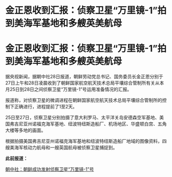 # 金正恩收到汇报：侦察卫星“万里镜-1”拍到美海军基地和多艘英美航母

# 金正恩收到汇报：侦察卫星“万里镜-1”拍到美海军基地和多艘英美航母

据央视新闻，据朝中社28日报道，朝鲜劳动党总书记、国务委员长金正恩分别于27日上午和28日凌晨收到了朝鲜国家航空航天技术总局平壤综合管制所有关从本月25日到28日之间侦察卫星“万里镜-1”号运用准备情况的汇报。

报道称，对侦察卫星的微调进程在朝鲜国家航空航天技术总局平壤综合管制所的控制下正确进行，进程提前了1至2天。

25日至27日，侦察卫星分别拍摄了意大利罗马、太平洋关岛安德森空军基地、美国弗吉尼亚州诺福克海军基地、纽波特纽斯造船厂、机场地区、华盛顿白宫、五角大楼等多地的画面。

根据拍摄美国弗吉尼亚州诺福克海军基地和纽波特纽斯造船厂地域的图像资料，四艘美海军核动力航母和一艘英国航母被侦察卫星捕捉到。

**此前报道：**

[朝中社：朝鲜成功发射侦察卫星“万里镜-1”号](https://news.qq.com/rain/a/20231122A00OUO00)

